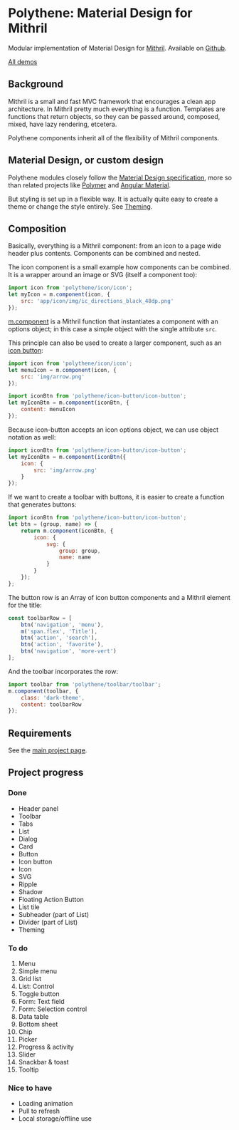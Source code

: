 # Polythene: Material Design for Mithril

Modular implementation of Material Design for [Mithril](http://lhorie.github.io/mithril). Available on [Github](https://github.com/ArthurClemens/Polythene).

<a class="btn-demo" href="http://arthurclemens.github.io/Polythene-Examples/index.html">All demos</a>


## Background

Mithril is a small and fast MVC framework that encourages a clean app architecture. In Mithril pretty much everything is a function. Templates are functions that return objects, so they can be passed around, composed, mixed, have lazy rendering, etcetera.

Polythene components inherit all of the flexibility of Mithril components.



## Material Design, or custom design

Polythene modules closely follow the [Material Design specification](http://www.google.com/design/spec/material-design/introduction.html), more so than related projects like [Polymer](http://polymer-project.org) and [Angular Material](https://material.angularjs.org/).

But styling is set up in a flexible way. It is actually quite easy to create a theme or change the style entirely. See [Theming](#theme).



## Composition

Basically, everything is a Mithril component: from an icon to a page wide header plus contents. Components can be combined and nested.

The icon component is a small example how components can be combined. It is a wrapper around an image or SVG (itself a component too):

~~~javascript
import icon from 'polythene/icon/icon';
let myIcon = m.component(icon, {
	src: 'app/icon/img/ic_directions_black_48dp.png'
});
~~~

[m.component](https://github.com/lhorie/mithril.js/blob/components/docs/mithril.component.md) is a Mithril function that instantiates a component with an options object; in this case a simple object with the single attribute `src`.

This principle can also be used to create a larger component, such as an [icon button](#icon-button):

~~~javascript
import icon from 'polythene/icon/icon';
let menuIcon = m.component(icon, {
    src: 'img/arrow.png'
});

import iconBtn from 'polythene/icon-button/icon-button';
let myIconBtn = m.component(iconBtn, {
	content: menuIcon
});
~~~

Because icon-button accepts an icon options object, we can use object notation as well:

~~~javascript
import iconBtn from 'polythene/icon-button/icon-button';
let myIconBtn = m.component(iconBtn({
	icon: {
	    src: 'img/arrow.png'
	}
});
~~~

If we want to create a toolbar with buttons, it is easier to create a function that generates buttons:

~~~javascript
import iconBtn from 'polythene/icon-button/icon-button';
let btn = (group, name) => {
    return m.component(iconBtn, {
        icon: {
            svg: {
                group: group,
                name: name
            }
        }
    });
};
~~~

The button row is an Array of icon button components and a Mithril element for the title:

~~~javascript
const toolbarRow = [
    btn('navigation', 'menu'),
    m('span.flex', 'Title'),
    btn('action', 'search'),
    btn('action', 'favorite'),
    btn('navigation', 'more-vert')
];
~~~

And the toolbar incorporates the row:

~~~javascript
import toolbar from 'polythene/toolbar/toolbar';
m.component(toolbar, {
    class: 'dark-theme',
    content: toolbarRow
});
~~~

## Requirements

See the [main project page](https://github.com/ArthurClemens/Polythene).


## Project progress

### Done

* Header panel
* Toolbar
* Tabs
* List
* Dialog
* Card
* Button
* Icon button
* Icon
* SVG
* Ripple
* Shadow
* Floating Action Button
* List tile
* Subheader (part of List)
* Divider (part of List)
* Theming

### To do

1. Menu
1. Simple menu
1. Grid list
1. List: Control
1. Toggle button
1. Form: Text field
1. Form: Selection control
1. Data table
1. Bottom sheet
1. Chip
1. Picker
1. Progress & activity
1. Slider
1. Snackbar & toast
1. Tooltip

### Nice to have

* Loading animation
* Pull to refresh
* Local storage/offline use
